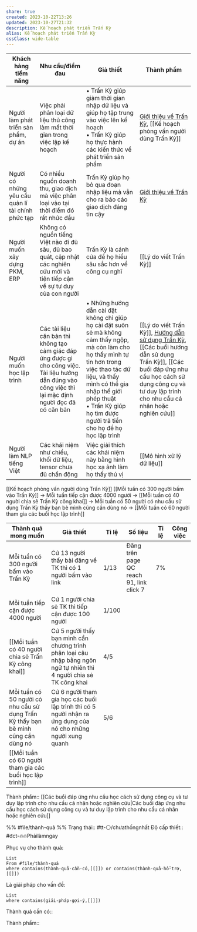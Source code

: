 ```yaml
---
share: true
created: 2023-10-22T13:26
updated: 2023-10-27T21:32
description: Kế hoạch phát triển Trấn Kỳ
alias: Kế hoạch phát triển Trấn Kỳ
cssClass: wide-table
---
```



| Khách hàng tiềm năng                              | Nhu cầu/điểm đau                                                                                                                                          | Giả thiết                                                                                                                                                                                                                                                                         | Thành phẩm                                                                                                                                                                                                                                                                                                                                                                                                                                                                                                                                                                                                            |
| ------------------------------------------------- | --------------------------------------------------------------------------------------------------------------------------------------------------------- | --------------------------------------------------------------------------------------------------------------------------------------------------------------------------------------------------------------------------------------------------------------------------------- | --------------------------------------------------------------------------------------------------------------------------------------------------------------------------------------------------------------------------------------------------------------------------------------------------------------------------------------------------------------------------------------------------------------------------------------------------------------------------------------------------------------------------------------------------------------------------------------------------------------------- |
| Người làm phát triển sản phẩm, dự án              | Việc phải phân loại dữ liệu thủ công làm mất thời gian trong việc lập kế hoạch                                                                            | • Trấn Kỳ giúp giảm thời gian nhập dữ liệu và giúp họ tập trung vào việc lên kế hoạch<br>• Trấn Kỳ giúp họ thực hành các kiến thức về phát triển sản phẩm                                                                                                                         | [Giới thiệu về Trấn Kỳ](https://lậptrình.quảcầu.cc/%F0%9F%91%8FTr%E1%BA%A5n%20K%E1%BB%B3/?utm_source=CW+Obsidian%2C+qu%E1%BA%A3n+l%C3%BD+d%E1%BB%B1+%C3%A1n+v%C3%A0+c%C3%B4ng+c%E1%BB%A5+ngh%C4%A9+%C2%BB+K%E1%BA%BF+ho%E1%BA%A1ch+ph%C3%A1t+tri%E1%BB%83n+Tr%E1%BA%A5n+K%E1%BB%B3&utm_medium=vault&utm_campaign=Tr%E1%BA%A5n+K%E1%BB%B3), [[Kế hoạch phỏng vấn người dùng Trấn Kỳ]]                                                                                                                                                                                                                                  |
| Người có những yêu cầu quản lí tài chính phức tạp | Có nhiều nguồn doanh thu, giao dịch mà việc phân loại vào tại thời điểm đó rất nhức đầu                                                                   | Trấn Kỳ giúp họ bỏ qua đoạn nhập liệu mà vẫn cho ra báo cáo giao dịch đáng tin cậy                                                                                                                                                                                                | [Giới thiệu về Trấn Kỳ](https://lậptrình.quảcầu.cc/%F0%9F%91%8FTr%E1%BA%A5n%20K%E1%BB%B3/?utm_source=CW+Obsidian%2C+qu%E1%BA%A3n+l%C3%BD+d%E1%BB%B1+%C3%A1n+v%C3%A0+c%C3%B4ng+c%E1%BB%A5+ngh%C4%A9+%C2%BB+K%E1%BA%BF+ho%E1%BA%A1ch+ph%C3%A1t+tri%E1%BB%83n+Tr%E1%BA%A5n+K%E1%BB%B3&utm_medium=vault&utm_campaign=Tr%E1%BA%A5n+K%E1%BB%B3)                                                                                                                                                                                                                                                                             |
| Người muốn xây dựng PKM, ERP                      | Không có nguồn tiếng Việt nào đi đủ sâu, đủ bao quát, cập nhật các nghiên cứu mới và tiện tiếp cận về sự tư duy của con người                             | Trấn Kỳ là cánh cửa để họ hiểu sâu sắc hơn về công cụ nghĩ                                                                                                                                                                                                                        | [[Lý do viết Trấn Kỳ]]                                                                                                                                                                                                                                                                                                                                                                                                                                                                                                                                                                                                |
| Người muốn học lập trình                          | Các tài liệu căn bản thì không tạo cảm giác đáp ứng được gì cho công việc. Tài liệu hướng dẫn đúng vào công việc thì lại mặc định người đọc đã có căn bản | •  Những hướng dẫn cài đặt không chỉ giúp họ cài đặt suôn sẻ mà không cảm thấy ngộp, mà còn làm cho họ thấy mình tự tin hơn trong việc thao tác dữ liệu, và thấy mình có thể gia nhập thế giới phép thuật<br>• Trấn Kỳ giúp họ tìm được người trả tiền cho họ để họ học lập trình | [[Lý do viết Trấn Kỳ]], [Hướng dẫn sử dụng Trấn Kỳ](https://lậptrình.quảcầu.cc/%F0%9F%91%8FTr%E1%BA%A5n%20K%E1%BB%B3/H%C6%B0%E1%BB%9Bng%20d%E1%BA%ABn%20s%E1%BB%AD%20d%E1%BB%A5ng%20Tr%E1%BA%A5n%20K%E1%BB%B3/?utm_source=CW+Obsidian%2C+qu%E1%BA%A3n+l%C3%BD+d%E1%BB%B1+%C3%A1n+v%C3%A0+c%C3%B4ng+c%E1%BB%A5+ngh%C4%A9+%C2%BB+K%E1%BA%BF+ho%E1%BA%A1ch+ph%C3%A1t+tri%E1%BB%83n+Tr%E1%BA%A5n+K%E1%BB%B3&utm_medium=vault&utm_campaign=Tr%E1%BA%A5n+K%E1%BB%B3), [[Các buổi hướng dẫn sử dụng Trấn Kỳ]], [[Các buổi đáp ứng nhu cầu học cách sử dụng công cụ và tư duy lập trình cho nhu cầu cá nhân hoặc nghiên cứu]] |
| Người làm NLP tiếng Việt                          | Các khái niệm như chiều, khối dữ liệu, tensor chưa đủ chấn động                                                                                           | Việc giải thích các khái niệm này bằng hình học xạ ảnh làm họ thấy thú vị                                                                                                                                                                                                         | [[Mô hình xử lý dữ liệu]]                                                                                                                                                                                                                                                                                                                                                                                                                                                                                                                                                                                             |

[[Kế hoạch phỏng vấn người dùng Trấn Kỳ]] 
 [[Mỗi tuần có 300 người bấm vào Trấn Kỳ]]
 → Mỗi tuần tiếp cận được 4000 người
 → [[Mỗi tuần có 40 người chia sẻ Trấn Kỳ công khai]]
 → Mỗi tuần có 50 người có nhu cầu sử dụng Trấn Kỳ thấy bạn bè mình cũng cần dùng nó 
 → [[Mỗi tuần có 60 người tham gia các buổi học lập trình]]
 
| Thành quả mong muốn                                                               | Giả thiết                                                                                                            | Tỉ lệ | Số liệu                                  | Tỉ lệ | Công việc |
| --------------------------------------------------------------------------------- | -------------------------------------------------------------------------------------------------------------------- | ----- | ---------------------------------------- | ----- | --------- |
| Mỗi tuần có 300 người bấm vào Trấn Kỳ                                             | Cứ 13 người thấy bài đăng về TK thì có 1 người bấm vào link                                                          | 1/13  | Đăng trên page QC reach 91, link click 7 | 7%    |           |
| Mỗi tuần tiếp cận được 4000 người                                                 | Cứ 1 người chia sẻ TK thì tiếp cận được 100 người                                                                    | 1/100 |                                          |       |           |
| [[Mỗi tuần có 40 người chia sẻ Trấn Kỳ công khai]]                                | Cứ 5 người thấy bạn mình cần chương trình phân loại câu nhập bằng ngôn ngữ tự nhiên thì 4 người chia sẻ TK công khai | 4/5   |                                          |       |           |
| Mỗi tuần có 50 người có nhu cầu sử dụng Trấn Kỳ thấy bạn bè mình cũng cần dùng nó | Cứ 6 người tham gia học các buổi lập trình thì có 5 người nhận ra ứng dụng của nó cho những người xung quanh         | 5/6   |                                          |       |           |
| [[Mỗi tuần có 60 người tham gia các buổi học lập trình]]                          |                                                                                                                      |       |                                          |       |           |

Thành phẩm:: [[Các buổi đáp ứng nhu cầu học cách sử dụng công cụ và tư duy lập trình cho nhu cầu cá nhân hoặc nghiên cứu|Các buổi đáp ứng nhu cầu học cách sử dụng công cụ và tư duy lập trình cho nhu cầu cá nhân hoặc nghiên cứu]]

%%
#file/thành-quả
%%
Trạng thái:: #tt-⚪/chưathốngnhất
Độ cấp thiết:: #đct-🔥🔥Phảilàmngay

Phục vụ cho thành quả:
```dataview
List 
From #file/thành-quả 
where contains(thành-quả-cần-có,[[]]) or contains(thành-quả-hỗ-trợ,[[]]) 
```

Là giải pháp cho vấn đề:
```dataview
List 
where contains(giải-pháp-gợi-ý,[[]]) 
```

Thành quả cần có:: 

Thành phẩm::


